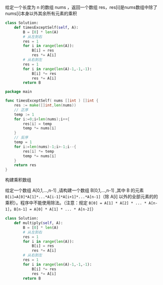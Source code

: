 给定一个长度为 n 的数组 nums ，返回一个数组 res，res[i]是nums数组中除了nums[i]本身以外其余所有元素的乘积

```python
class Solution:
    def timesExceptSelf(self, A):
        B = [0] * len(A)
        # 从左到右
        res = 1
        for i in range(len(A)):
            B[i] = res
            res *= A[i]
        # 从右到左
        res = 1
        for i in range(len(A)-1,-1,-1):
            B[i] *= res
            res *= A[i]
        return B
```

```go
package main

func timesExceptSelf( nums []int ) []int {
    res := make([]int,len(nums))
    // 正序
    temp := 1
    for i:=0;i<len(nums);i++{
        res[i] = temp
        temp *= nums[i]
    }
    // 反序
    temp = 1
    for i:=len(nums)-1;i>-1;i--{
        res[i] *= temp
        temp *= nums[i]
    }
    return res
}
```



构建乘积数组             

给定一个数组 A[0,1,...,n-1] ,请构建一个数组 B[0,1,...,n-1] ,其中 B 的元素  `B[i]=A[0]*A[1]*...*A[i-1]*A[i+1]*...*A[n-1]`（除 A[i]  以外的全部元素的的乘积）。程序中不能使用除法。（注意：规定 `B[0] = A[1] * A[2] * ... * A[n-1]`，`B[n-1] = A[0] * A[1] * ... * A[n-2]`）  

```python
class Solution:
    def multiply(self, A):
        B = [0] * len(A)
        # 从左到右
        res = 1
        for i in range(len(A)):
            B[i] = res
            res *= A[i]
        # 从右到左
        res = 1
        for i in range(len(A)-1,-1,-1):
            B[i] *= res
            res *= A[i]
        return B
```


